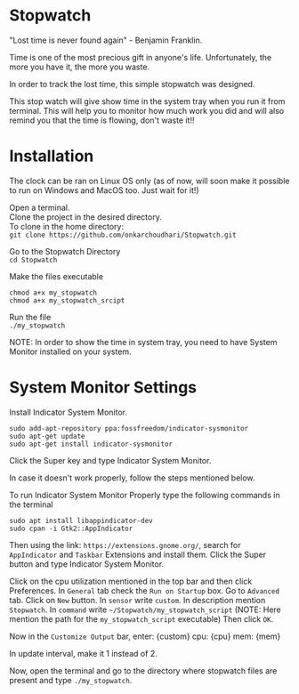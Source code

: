 # Stopwatch

"Lost time is never found again" - Benjamin Franklin.

Time is one of the most precious gift in anyone's life. Unfortunately, the more you have it, the more you waste. 

In order to track the lost time, this simple stopwatch was designed. 

This stop watch will give show time in the system tray when you run it from terminal. This will help you to monitor how much work you did and will also remind you that the time is flowing, don't waste it!!

# Installation

The clock can be ran on Linux OS only (as of now, will soon make it possible to run on Windows and MacOS too. Just wait for it!)

Open a terminal.<br>
Clone the project in the desired directory.<br> 
To clone in the home directory:<br> 
`git clone https://github.com/onkarchoudhari/Stopwatch.git`<br>

Go to the Stopwatch Directory<br>
`cd Stopwatch`<br>

Make the files executable<br>
```
chmod a+x my_stopwatch
chmod a+x my_stopwatch_srcipt
```

Run the file<br>
`./my_stopwatch`

NOTE: In order to show the time in system tray, you need to have System Monitor installed on your system. 

# System Monitor Settings

Install Indicator System Monitor. 
```
sudo add-apt-repository ppa:fossfreedom/indicator-sysmonitor
sudo apt-get update
sudo apt-get install indicator-sysmonitor
```

Click the Super key and type Indicator System Monitor. 

In case it doesn't work properly, follow the steps mentioned below. 

To run Indicator System Monitor Properly type the following commands in the terminal
```
sudo apt install libappindicator-dev
sudo cpan -i Gtk2::AppIndicator
```

Then using the link: `https://extensions.gnome.org/`, search for `AppIndicator` and `Taskbar` Extensions and install them. 
Click the Super button and type Indicator System Monitor. 

Click on the cpu utilization mentioned in the top bar and then click Preferences.
In `General` tab check the `Run on Startup` box. 
Go to `Advanced` tab. 
Click on `New` button. In `sensor` write `custom`. In description mention
`Stopwatch`. In `command` write `~/Stopwatch/my_stopwatch_script` 
(NOTE: Here mention the path for the `my_stopwatch_script` executable)
Then click `OK`.

Now in the `Customize Output` bar, enter: 
{custom}           cpu: {cpu} mem: {mem}

In update interval, make it 1 instead of 2.

Now, open the terminal and go to the directory where stopwatch files are
present and type `./my_stopwatch`.

